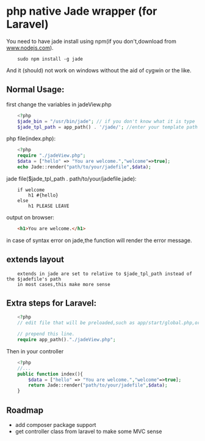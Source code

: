 # php native Jade wrapper (for Laravel)

You need to have jade install using npm(if you don't,download from www.nodejs.com).
```
	sudo npm install -g jade
```
And it (should) not work on windows without the aid of cygwin or the like.


## Normal Usage:

first change the variables in jadeView.php
```php
	<?php
    $jade_bin = "/usr/bin/jade"; // if you don't know what it is type `which jade` in your terminal
    $jade_tpl_path = app_path() . '/jade/'; //enter your template path here,defaulted for laravel at app/jade/
```

php file(index.php):
```php
	<?php
	require "./jadeView.php";
	$data = ["hello" => "You are welcome.","welcome"=>true];
	echo Jade::render("path/to/your/jadefile",$data);
```
jade file($jade_tpl_path . path/to/your/jadefile.jade):
```jade
	if welcome
		h1 #{hello}
	else
		h1 PLEASE LEAVE
```

output on browser:
```html
	<h1>You are welcome.</h1>
```
in case of syntax error on jade,the function will render the error message.

## extends layout
```
	extends in jade are set to relative to $jade_tpl_path instead of the $jadefile's path
	in most cases,this make more sense
```


## Extra steps for Laravel:

```php
	<?php
	// edit file that will be preloaded,such as app/start/global.php,or simplely put jadeView.php to 	model,that shoulda work too

	// prepend this line.
	require app_path()."./jadeView.php";
```

Then in your controller
```	php
	<?php
	//...
	public function index(){
		$data = ["hello" => "You are welcome.","welcome"=>true];
		return Jade::render("path/to/your/jadefile",$data);
	}
```

## Roadmap
- add composer package support
- get controller class from laravel to make some MVC sense